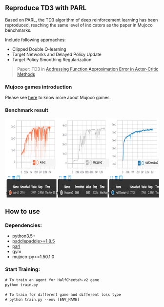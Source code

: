 ## Reproduce TD3 with PARL
Based on PARL, the TD3 algorithm of deep reinforcement learning has been reproduced, reaching the same level of indicators as the paper in Mujoco benchmarks.

Include following approaches:
+ Clipped Double Q-learning
+ Target Networks and Delayed Policy Update
+ Target Policy Smoothing Regularization

> Paper: TD3 in [Addressing Function Approximation Error in Actor-Critic Methods](https://arxiv.org/abs/1802.09477)

### Mujoco games introduction
Please see [here](https://github.com/openai/mujoco-py) to know more about Mujoco games.

### Benchmark result

<img src=".benchmark/merge.png" width = "1500" height ="260" alt="Performance" />

## How to use
### Dependencies:
+ python3.5+
+ [paddlepaddle>=1.8.5](https://github.com/PaddlePaddle/Paddle)
+ [parl](https://github.com/PaddlePaddle/PARL)
+ gym
+ mujoco-py>=1.50.1.0

### Start Training:
```
# To train an agent for HalfCheetah-v2 game
python train.py

# To train for different game and different loss type
# python train.py --env [ENV_NAME]
